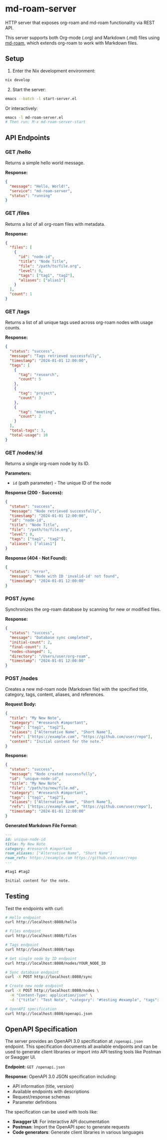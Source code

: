 # md-roam-server

HTTP server that exposes org-roam and md-roam functionality via REST API.

This server supports both Org-mode (.org) and Markdown (.md) files using [md-roam](https://github.com/nobiot/md-roam), which extends org-roam to work with Markdown files.

## Setup

1. Enter the Nix development environment:
```bash
nix develop
```

2. Start the server:
```bash
emacs --batch -l start-server.el
```

Or interactively:
```bash
emacs -l md-roam-server.el
# Then run: M-x md-roam-server-start
```

## API Endpoints

### GET /hello
Returns a simple hello world message.

**Response:**
```json
{
  "message": "Hello, World!",
  "service": "md-roam-server", 
  "status": "running"
}
```

### GET /files
Returns a list of all org-roam files with metadata.

**Response:**
```json
{
  "files": [
    {
      "id": "node-id",
      "title": "Node Title",
      "file": "/path/to/file.org",
      "level": 0,
      "tags": ["tag1", "tag2"],
      "aliases": ["alias1"]
    }
  ],
  "count": 1
}
```

### GET /tags
Returns a list of all unique tags used across org-roam nodes with usage counts.

**Response:**
```json
{
  "status": "success",
  "message": "Tags retrieved successfully",
  "timestamp": "2024-01-01 12:00:00",
  "tags": [
    {
      "tag": "research",
      "count": 5
    },
    {
      "tag": "project",
      "count": 3
    },
    {
      "tag": "meeting",
      "count": 2
    }
  ],
  "total-tags": 3,
  "total-usage": 10
}
```

### GET /nodes/:id
Returns a single org-roam node by its ID.

**Parameters:**
- `id` (path parameter) - The unique ID of the node

**Response (200 - Success):**
```json
{
  "status": "success",
  "message": "Node retrieved successfully",
  "timestamp": "2024-01-01 12:00:00",
  "id": "node-id",
  "title": "Node Title",
  "file": "/path/to/file.org",
  "level": 0,
  "tags": ["tag1", "tag2"],
  "aliases": ["alias1"]
}
```

**Response (404 - Not Found):**
```json
{
  "status": "error",
  "message": "Node with ID 'invalid-id' not found",
  "timestamp": "2024-01-01 12:00:00"
}
```

### POST /sync
Synchronizes the org-roam database by scanning for new or modified files.

**Response:**
```json
{
  "status": "success",
  "message": "Database sync completed",
  "initial-count": 2,
  "final-count": 3,
  "nodes-changed": 1,
  "directory": "/Users/user/org-roam",
  "timestamp": "2024-01-01 12:00:00"
}
```

### POST /nodes
Creates a new md-roam node (Markdown file) with the specified title, category, tags, content, aliases, and references.

**Request Body:**
```json
{
  "title": "My New Note",
  "category": "#research #important",
  "tags": ["tag1", "tag2"],
  "aliases": ["Alternative Name", "Short Name"],
  "refs": ["https://example.com", "https://github.com/user/repo"],
  "content": "Initial content for the note."
}
```

**Response:**
```json
{
  "status": "success",
  "message": "Node created successfully",
  "id": "unique-node-id",
  "title": "My New Note",
  "file": "/path/to/new/file.md",
  "category": "#research #important",
  "tags": ["tag1", "tag2"],
  "aliases": ["Alternative Name", "Short Name"],
  "refs": ["https://example.com", "https://github.com/user/repo"],
  "timestamp": "2024-01-01 12:00:00"
}
```

**Generated Markdown File Format:**
```markdown
---
id: unique-node-id
title: My New Note
category: #research #important
roam_aliases: ["Alternative Name", "Short Name"]
roam_refs: https://example.com https://github.com/user/repo
---

#tag1 #tag2

Initial content for the note.
```

## Testing

Test the endpoints with curl:
```bash
# Hello endpoint
curl http://localhost:8080/hello

# Files endpoint
curl http://localhost:8080/files

# Tags endpoint
curl http://localhost:8080/tags

# Get single node by ID endpoint
curl http://localhost:8080/nodes/YOUR_NODE_ID

# Sync database endpoint
curl -X POST http://localhost:8080/sync

# Create new node endpoint
curl -X POST http://localhost:8080/nodes \
  -H "Content-Type: application/json" \
  -d '{"title": "Test Note", "category": "#testing #example", "tags": ["test"], "aliases": ["Testing"], "refs": ["https://example.com"], "content": "This is a test note."}'

# OpenAPI specification
curl http://localhost:8080/openapi.json
```

## OpenAPI Specification

The server provides an OpenAPI 3.0 specification at `/openapi.json` endpoint. This specification documents all available endpoints and can be used to generate client libraries or import into API testing tools like Postman or Swagger UI.

**Endpoint:** `GET /openapi.json`

**Response:** OpenAPI 3.0 JSON specification including:
- API information (title, version)
- Available endpoints with descriptions
- Request/response schemas
- Parameter definitions

The specification can be used with tools like:
- **Swagger UI**: For interactive API documentation
- **Postman**: Import the OpenAPI spec to generate requests
- **Code generators**: Generate client libraries in various languages
```